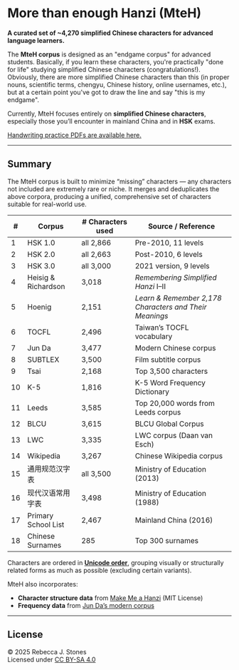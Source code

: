 # More than enough Hanzi (MteH)

**A curated set of ~4,270 simplified Chinese characters for advanced language learners.**  

The **MteH corpus** is designed as an "endgame corpus" for advanced students. Basically, if you learn these characters, you're practically "done for life" studying simplified Chinese characters (congratulations!).  Obviously, there are more simplified Chinese characters than this (in proper nouns, scientific terms, chengyu, Chinese history, online usernames, etc.), but at a certain point you've got to draw the line and say "this is my endgame".

Currently, MteH focuses entirely on **simplified Chinese characters**, especially those you’ll encounter in mainland China and in **HSK** exams.  

[Handwriting practice PDFs are available here.](https://github.com/becky82/mteh/tree/main/versions/v0.1.1)

---

## Summary

The MteH corpus is built to minimize “missing” characters — any characters not included are extremely rare or niche. It merges and deduplicates the above corpora, producing a unified, comprehensive set of characters suitable for real-world use.

<div align="center">

| # | Corpus | # Characters used | Source / Reference |
|---|---------|---------------|--------------------|
| 1 | HSK 1.0 | all 2,866 | Pre-2010, 11 levels |
| 2 | HSK 2.0 | all 2,663 | Post-2010, 6 levels |
| 3 | HSK 3.0 | all 3,000 | 2021 version, 9 levels |
| 4 | Heisig & Richardson | 3,018 | *Remembering Simplified Hanzi* I–II |
| 5 | Hoenig | 2,151 | *Learn & Remember 2,178 Characters and Their Meanings* |
| 6 | TOCFL | 2,496 | Taiwan’s TOCFL vocabulary |
| 7 | Jun Da | 3,477 | Modern Chinese corpus |
| 8 | SUBTLEX | 3,500 | Film subtitle corpus |
| 9 | Tsai | 2,168 | Top 3,500 characters |
| 10 | K-5 | 1,816 | K-5 Word Frequency Dictionary |
| 11 | Leeds | 3,585 | Top 20,000 words from Leeds corpus |
| 12 | BLCU | 3,615 | BLCU Global Corpus |
| 13 | LWC | 3,335 | LWC corpus (Daan van Esch) |
| 14 | Wikipedia | 3,267 | Chinese Wikipedia corpus |
| 15 | 通用规范汉字表 | all 3,500 | Ministry of Education (2013) |
| 16 | 现代汉语常用字表 | 3,498 | Ministry of Education (1988) |
| 17 | Primary School List | 2,467 | Mainland China (2016) |
| 18 | Chinese Surnames | 285 | Top 300 surnames |

</div>

Characters are ordered in **[Unicode order](https://www.unicode.org/versions/Unicode16.0.0/core-spec/chapter-18/#G11620)**, grouping visually or structurally related forms as much as possible (excluding certain variants).  

MteH also incorporates:  
- **Character structure data** from [Make Me a Hanzi](https://github.com/skishore/makemeahanzi) (MIT License)  
- **Frequency data** from [Jun Da’s modern corpus](http://lingua.mtsu.edu/chinese-computing/statistics/char/list.php?Which=MO)

---

## License

© 2025 Rebecca J. Stones  
Licensed under [CC BY-SA 4.0](https://creativecommons.org/licenses/by-sa/4.0/)

